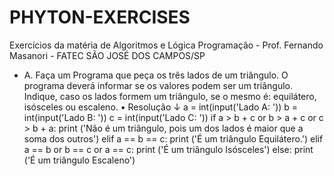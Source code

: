 # PHYTON-EXERCISES
Exercícios da matéria de Algoritmos e Lógica Programação - Prof. Fernando Masanori - FATEC SÃO JOSÉ DOS CAMPOS/SP

- A. Faça um Programa que peça os três lados de um triângulo. O programa deverá informar se os valores podem ser um triângulo. Indique, caso os lados formem um triângulo, se o mesmo é: equilátero, isósceles ou escaleno.
• Resolução ↓
a = int(input('Lado A: '))
b = int(input('Lado B: '))
c = int(input('Lado C: '))
if a > b + c or b > a + c or c > b + a:
    print ('Não é um triângulo, pois um dos lados é maior que a soma dos outros')
elif a == b == c:
    print ('É um triângulo Equilátero.')
elif a == b or b == c or a == c:
    print ('É um triângulo Isósceles')
else:
    print ('É um triângulo Escaleno')
